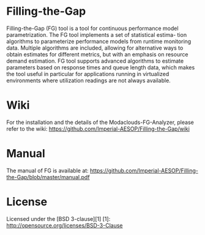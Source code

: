 # Filling-the-Gap

Filling-the-Gap (FG) tool is a tool for continuous performance model parametrization. The FG tool implements a set of statistical estima-
tion algorithms to parameterize performance models from runtime monitoring data. Multiple algorithms are included, allowing for alternative ways to obtain estimates for different metrics, but with an emphasis on resource demand estimation. FG tool supports advanced algorithms to estimate parameters based on response times and queue length data, which makes the tool useful in particular for applications running in virtualized environments where utilization readings are not always available.

# Wiki
For the installation and the details of the Modaclouds-FG-Analyzer, please refer to the wiki: https://github.com/Imperial-AESOP/Filling-the-Gap/wiki

# Manual
The manual of FG is available at: https://github.com/Imperial-AESOP/Filling-the-Gap/blob/master/manual.pdf

# License

Licensed under the [BSD 3-clause][1]
[1]: http://opensource.org/licenses/BSD-3-Clause
